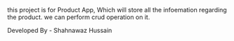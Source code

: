 this project is for Product App, Which will store all the infoemation regarding the product.
we can perform crud operation on it.





Developed By - 
Shahnawaz Hussain
